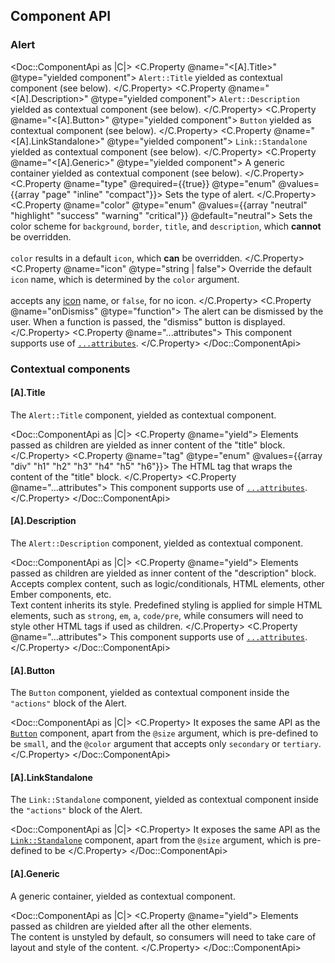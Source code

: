 ## Component API

### Alert

<Doc::ComponentApi as |C|>
  <C.Property @name="<[A].Title>" @type="yielded component">
    `Alert::Title` yielded as contextual component (see below).
  </C.Property>
  <C.Property @name="<[A].Description>" @type="yielded component">
    `Alert::Description` yielded as contextual component (see below).
  </C.Property>
  <C.Property @name="<[A].Button>" @type="yielded component">
    `Button` yielded as contextual component (see below).
  </C.Property>
  <C.Property @name="<[A].LinkStandalone>" @type="yielded component">
    `Link::Standalone` yielded as contextual component (see below).
  </C.Property>
  <C.Property @name="<[A].Generic>" @type="yielded component">
    A generic container yielded as contextual component (see below).
  </C.Property>
  <C.Property @name="type" @required={{true}} @type="enum" @values={{array "page" "inline" "compact"}}>
    Sets the type of alert.
  </C.Property>
  <C.Property @name="color" @type="enum" @values={{array "neutral" "highlight" "success" "warning" "critical"}} @default="neutral">
    Sets the color scheme for `background`, `border`, `title`, and `description`, which **cannot** be overridden.<br/><br/>`color` results in a default `icon`, which **can** be overridden.
  </C.Property>
  <C.Property @name="icon" @type="string | false">
    Override the default `icon` name, which is determined by the `color` argument.<br/><br/>accepts any [icon](/icons/library) name, or `false`, for no icon.
  </C.Property>
  <C.Property @name="onDismiss" @type="function">
    The alert can be dismissed by the user. When a function is passed, the "dismiss" button is displayed.
  </C.Property>
  <C.Property @name="...attributes">
    This component supports use of [`...attributes`](https://guides.emberjs.com/release/in-depth-topics/patterns-for-components/#toc_attribute-ordering).
  </C.Property>
</Doc::ComponentApi>

### Contextual components

#### [A].Title

The `Alert::Title` component, yielded as contextual component.

<Doc::ComponentApi as |C|>
  <C.Property @name="yield">
    Elements passed as children are yielded as inner content of the "title" block.
  </C.Property>
  <C.Property @name="tag" @type="enum" @values={{array "div" "h1" "h2" "h3" "h4" "h5" "h6"}}>
    The HTML tag that wraps the content of the "title" block.
  </C.Property>
  <C.Property @name="...attributes">
    This component supports use of [`...attributes`](https://guides.emberjs.com/release/in-depth-topics/patterns-for-components/#toc_attribute-ordering).
  </C.Property>
</Doc::ComponentApi>

#### [A].Description

The `Alert::Description` component, yielded as contextual component.

<Doc::ComponentApi as |C|>
  <C.Property @name="yield">
    Elements passed as children are yielded as inner content of the "description" block.
    <br/>Accepts complex content, such as logic/conditionals, HTML elements, other Ember components, etc.
    <br/>Text content inherits its style. Predefined styling is applied for simple HTML elements, such as `strong`, `em`, `a`, `code/pre`, while consumers will need to style other HTML tags if used as children.
  </C.Property>
  <C.Property @name="...attributes">
    This component supports use of [`...attributes`](https://guides.emberjs.com/release/in-depth-topics/patterns-for-components/#toc_attribute-ordering).
  </C.Property>
</Doc::ComponentApi>

#### [A].Button

The `Button` component, yielded as contextual component inside the `"actions"` block of the Alert.

<Doc::ComponentApi as |C|>
  <C.Property>
    It exposes the same API as the [`Button`](/components/button) component, apart from the `@size` argument, which is pre-defined to be `small`, and the `@color` argument that accepts only `secondary` or `tertiary`.
  </C.Property>
</Doc::ComponentApi>

#### [A].LinkStandalone

The `Link::Standalone` component, yielded as contextual component inside the `"actions"` block of the Alert.

<Doc::ComponentApi as |C|>
  <C.Property>
    It exposes the same API as the [`Link::Standalone`](/components/link/standalone) component, apart from the `@size` argument, which is pre-defined to be
  </C.Property>
</Doc::ComponentApi>

#### [A].Generic

A generic container, yielded as contextual component.

<Doc::ComponentApi as |C|>
  <C.Property @name="yield">
    Elements passed as children are yielded after all the other elements.
    <br/>The content is unstyled by default, so consumers will need to take care of layout and style of the content.
  </C.Property>
</Doc::ComponentApi>
